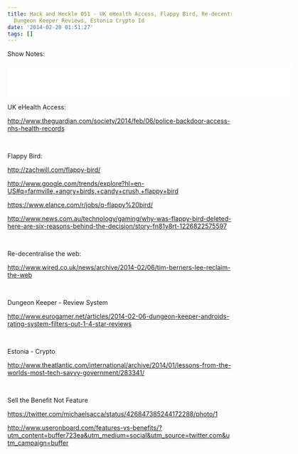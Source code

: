 ```yaml
---
title: Hack and Heckle 051 - UK eHealth Access, Flappy Bird, Re-decentralise Web,
  Dungeon Keeper Reviews, Estonia Crypto Id
date: '2014-02-20 01:51:27'
tags: []
---
```


Show Notes: 

<!--more-->

<iframe style="border: none" src="//html5-player.libsyn.com/embed/episode/id/2691634/height/75/width/640/theme/standard/direction/no/autoplay/no/autonext/no/thumbnail/no/preload/no/no_addthis/no/" height="75" width="640" scrolling="no"  allowfullscreen webkitallowfullscreen mozallowfullscreen oallowfullscreen msallowfullscreen></iframe>

<p dir="ltr">UK eHealth Access:</p>
<p dir="ltr"><a href="http://www.theguardian.com/society/2014/feb/06/police-backdoor-access-nhs-health-records">http://www.theguardian.com/society/2014/feb/06/police-backdoor-access-nhs-health-records</a></p>
&nbsp;
<p dir="ltr">Flappy Bird:</p>
<p dir="ltr"><a href="http://zachwill.com/flappy-bird/">http://zachwill.com/flappy-bird/</a></p>
<p dir="ltr"><a href="http://www.google.com/trends/explore?hl=en-US#q=farmville,+angry+birds,+candy+crush,+flappy+bird">http://www.google.com/trends/explore?hl=en-US#q=farmville,+angry+birds,+candy+crush,+flappy+bird</a></p>
<p dir="ltr"><a href="https://www.elance.com/r/jobs/q-flappy%20bird/">https://www.elance.com/r/jobs/q-flappy%20bird/</a></p>
<p dir="ltr"><a href="http://www.news.com.au/technology/gaming/why-was-flappy-bird-deleted-here-are-six-reasons-behind-the-decision/story-fn81y8rt-1226822575597">http://www.news.com.au/technology/gaming/why-was-flappy-bird-deleted-here-are-six-reasons-behind-the-decision/story-fn81y8rt-1226822575597</a></p>
&nbsp;
<p dir="ltr">Re-decentralise the web:</p>
<p dir="ltr"><a href="http://www.wired.co.uk/news/archive/2014-02/06/tim-berners-lee-reclaim-the-web">http://www.wired.co.uk/news/archive/2014-02/06/tim-berners-lee-reclaim-the-web</a></p>
&nbsp;
<p dir="ltr">Dungeon Keeper - Review System</p>
<p dir="ltr"><a href="http://www.eurogamer.net/articles/2014-02-06-dungeon-keeper-androids-rating-system-filters-out-1-4-star-reviews">http://www.eurogamer.net/articles/2014-02-06-dungeon-keeper-androids-rating-system-filters-out-1-4-star-reviews</a></p>
&nbsp;
<p dir="ltr">Estonia - Crypto</p>
<p dir="ltr"><a href="http://www.theatlantic.com/international/archive/2014/01/lessons-from-the-worlds-most-tech-savvy-government/283341/">http://www.theatlantic.com/international/archive/2014/01/lessons-from-the-worlds-most-tech-savvy-government/283341/</a></p>
&nbsp;
<p dir="ltr">Sell the Benefit Not Feature</p>
<p dir="ltr"><a href="https://twitter.com/michaelsacca/status/426847385244172288/photo/1">https://twitter.com/michaelsacca/status/426847385244172288/photo/1</a></p>
<a href="http://www.useronboard.com/features-vs-benefits/?utm_content=buffer723ea&amp;utm_medium=social&amp;utm_source=twitter.com&amp;utm_campaign=buffer">http://www.useronboard.com/features-vs-benefits/?utm_content=buffer723ea&amp;utm_medium=social&amp;utm_source=twitter.com&amp;utm_campaign=buffer</a>
